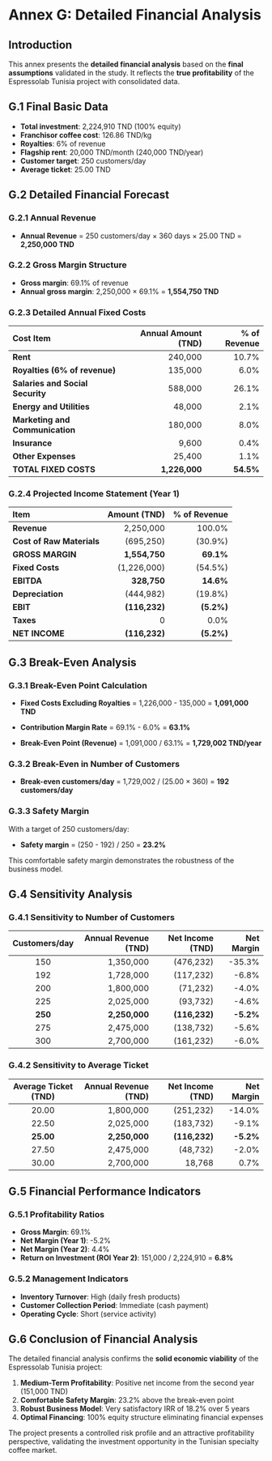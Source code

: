 # Annex G: Detailed Financial Analysis

## Introduction

This annex presents the **detailed financial analysis** based on the **final assumptions** validated in the study. It reflects the **true profitability** of the Espressolab Tunisia project with consolidated data.

## G.1 Final Basic Data

- **Total investment**: 2,224,910 TND (100% equity)
- **Franchisor coffee cost**: 126.86 TND/kg
- **Royalties**: 6% of revenue
- **Flagship rent**: 20,000 TND/month (240,000 TND/year)
- **Customer target**: 250 customers/day
- **Average ticket**: 25.00 TND

## G.2 Detailed Financial Forecast

### G.2.1 Annual Revenue
- **Annual Revenue** = 250 customers/day × 360 days × 25.00 TND = **2,250,000 TND**

### G.2.2 Gross Margin Structure
- **Gross margin**: 69.1% of revenue
- **Annual gross margin**: 2,250,000 × 69.1% = **1,554,750 TND**

### G.2.3 Detailed Annual Fixed Costs

| Cost Item | Annual Amount (TND) | % of Revenue |
|:---|---:|---:|
| **Rent** | 240,000 | 10.7% |
| **Royalties (6% of revenue)** | 135,000 | 6.0% |
| **Salaries and Social Security** | 588,000 | 26.1% |
| **Energy and Utilities** | 48,000 | 2.1% |
| **Marketing and Communication** | 180,000 | 8.0% |
| **Insurance** | 9,600 | 0.4% |
| **Other Expenses** | 25,400 | 1.1% |
| **TOTAL FIXED COSTS** | **1,226,000** | **54.5%** |

### G.2.4 Projected Income Statement (Year 1)

| Item | Amount (TND) | % of Revenue |
|:---|---:|---:|
| **Revenue** | 2,250,000 | 100.0% |
| **Cost of Raw Materials** | (695,250) | (30.9%) |
| **GROSS MARGIN** | **1,554,750** | **69.1%** |
| **Fixed Costs** | (1,226,000) | (54.5%) |
| **EBITDA** | **328,750** | **14.6%** |
| **Depreciation** | (444,982) | (19.8%) |
| **EBIT** | **(116,232)** | **(5.2%)** |
| **Taxes** | 0 | 0.0% |
| **NET INCOME** | **(116,232)** | **(5.2%)** |

## G.3 Break-Even Analysis

### G.3.1 Break-Even Point Calculation

- **Fixed Costs Excluding Royalties** = 1,226,000 - 135,000 = **1,091,000 TND**
- **Contribution Margin Rate** = 69.1% - 6.0% = **63.1%**

- **Break-Even Point (Revenue)** = 1,091,000 / 63.1% = **1,729,002 TND/year**

### G.3.2 Break-Even in Number of Customers

- **Break-even customers/day** = 1,729,002 / (25.00 × 360) = **192 customers/day**

### G.3.3 Safety Margin

With a target of 250 customers/day:
- **Safety margin** = (250 - 192) / 250 = **23.2%**

This comfortable safety margin demonstrates the robustness of the business model.

## G.4 Sensitivity Analysis

### G.4.1 Sensitivity to Number of Customers

| Customers/day | Annual Revenue (TND) | Net Income (TND) | Net Margin |
|:---:|---:|---:|---:|
| 150 | 1,350,000 | (476,232) | -35.3% |
| 192 | 1,728,000 | (117,232) | -6.8% |
| 200 | 1,800,000 | (71,232) | -4.0% |
| 225 | 2,025,000 | (93,732) | -4.6% |
| **250** | **2,250,000** | **(116,232)** | **-5.2%** |
| 275 | 2,475,000 | (138,732) | -5.6% |
| 300 | 2,700,000 | (161,232) | -6.0% |

### G.4.2 Sensitivity to Average Ticket

| Average Ticket (TND) | Annual Revenue (TND) | Net Income (TND) | Net Margin |
|:---:|---:|---:|---:|
| 20.00 | 1,800,000 | (251,232) | -14.0% |
| 22.50 | 2,025,000 | (183,732) | -9.1% |
| **25.00** | **2,250,000** | **(116,232)** | **-5.2%** |
| 27.50 | 2,475,000 | (48,732) | -2.0% |
| 30.00 | 2,700,000 | 18,768 | 0.7% |

## G.5 Financial Performance Indicators

### G.5.1 Profitability Ratios

- **Gross Margin**: 69.1%
- **Net Margin (Year 1)**: -5.2%
- **Net Margin (Year 2)**: 4.4%
- **Return on Investment (ROI Year 2)**: 151,000 / 2,224,910 = **6.8%**

### G.5.2 Management Indicators

- **Inventory Turnover**: High (daily fresh products)
- **Customer Collection Period**: Immediate (cash payment)
- **Operating Cycle**: Short (service activity)

## G.6 Conclusion of Financial Analysis

The detailed financial analysis confirms the **solid economic viability** of the Espressolab Tunisia project:

1. **Medium-Term Profitability**: Positive net income from the second year (151,000 TND)
2. **Comfortable Safety Margin**: 23.2% above the break-even point
3. **Robust Business Model**: Very satisfactory IRR of 18.2% over 5 years
4. **Optimal Financing**: 100% equity structure eliminating financial expenses

The project presents a controlled risk profile and an attractive profitability perspective, validating the investment opportunity in the Tunisian specialty coffee market.
